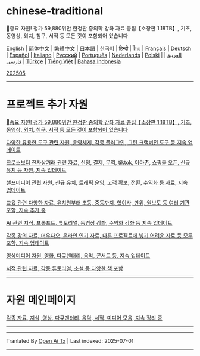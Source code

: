 # chinese-traditional
🎁중요 자원! 정가 59,880위안 한정판 중의학 강좌 자료 총집【소장판 1.18TB】, 기초, 동영상, 외치, 침구, 서적 등 모든 것이 포함되어 있습니다

[English](https://openaitx.github.io/view.html?user=mswnlz&project=chinese-traditional&lang=en) | [简体中文](https://openaitx.github.io/view.html?user=mswnlz&project=chinese-traditional&lang=zh-CN) | [繁體中文](https://openaitx.github.io/view.html?user=mswnlz&project=chinese-traditional&lang=zh-TW) | [日本語](https://openaitx.github.io/view.html?user=mswnlz&project=chinese-traditional&lang=ja) | [한국어](https://openaitx.github.io/view.html?user=mswnlz&project=chinese-traditional&lang=ko) | [हिन्दी](https://openaitx.github.io/view.html?user=mswnlz&project=chinese-traditional&lang=hi) | [ไทย](https://openaitx.github.io/view.html?user=mswnlz&project=chinese-traditional&lang=th) | [Français](https://openaitx.github.io/view.html?user=mswnlz&project=chinese-traditional&lang=fr) | [Deutsch](https://openaitx.github.io/view.html?user=mswnlz&project=chinese-traditional&lang=de) | [Español](https://openaitx.github.io/view.html?user=mswnlz&project=chinese-traditional&lang=es) | [Italiano](https://openaitx.github.io/view.html?user=mswnlz&project=chinese-traditional&lang=it) | [Русский](https://openaitx.github.io/view.html?user=mswnlz&project=chinese-traditional&lang=ru) | [Português](https://openaitx.github.io/view.html?user=mswnlz&project=chinese-traditional&lang=pt) | [Nederlands](https://openaitx.github.io/view.html?user=mswnlz&project=chinese-traditional&lang=nl) | [Polski](https://openaitx.github.io/view.html?user=mswnlz&project=chinese-traditional&lang=pl) | [العربية](https://openaitx.github.io/view.html?user=mswnlz&project=chinese-traditional&lang=ar) | [فارسی](https://openaitx.github.io/view.html?user=mswnlz&project=chinese-traditional&lang=fa) | [Türkçe](https://openaitx.github.io/view.html?user=mswnlz&project=chinese-traditional&lang=tr) | [Tiếng Việt](https://openaitx.github.io/view.html?user=mswnlz&project=chinese-traditional&lang=vi) | [Bahasa Indonesia](https://openaitx.github.io/view.html?user=mswnlz&project=chinese-traditional&lang=id)

[202505](https://raw.githubusercontent.com/mswnlz/chinese-traditional/main/202505.md)


---------------
# 프로젝트 추가 자원

[🎁중요 자원! 정가 59,880위안 한정판 중의학 강좌 자료 총집【소장판 1.18TB】, 기초, 동영상, 외치, 침구, 서적 등 모든 것이 포함되어 있습니다](https://github.com/mswnlz/chinese-traditional)

[다양한 유용한 도구 관련 자원, 운영체제, 각종 플러그인, 그린 크랙버전 도구 등 지속 업데이트](https://github.com/mswnlz/tools)


[크로스보더 전자상거래 관련 자료, 신청, 결제, 무역, tiktok, 아마존, 쇼핑몰 오픈, 신규 유치 등 자원, 지속 업데이트](https://github.com/mswnlz/cross-border)

[셀프미디어 관련 자원, 신규 유치, 트래픽 운영, 고객 확보, 전환, 수익화 등 자료, 지속 업데이트](https://github.com/mswnlz/self-media)

[교육 관련 다양한 자료, 유치원부터 초등, 중등까지, 학이사, 만위, 원보도 등 여러 기관 포함, 지속 추가 중](https://github.com/mswnlz/edu-knowlege)

[AI 관련 지식, 프롬프트, 튜토리얼, 동영상 강좌, 수익화 강좌 등 지속 업데이트](https://github.com/mswnlz/AIknowledge)

[각종 강의 자료, 더우다오, 온라인 인기 자료, 다른 프로젝트에 넣기 어려운 자료 등 모두 포함, 지속 업데이트](https://github.com/mswnlz/curriculum)

[영상미디어 자원, 영화, 다큐멘터리, 음악, 콘서트 등, 지속 업데이트](https://github.com/mswnlz/movies)

[서적 관련 자료, 각종 튜토리얼, 소설 등 다양한 책 포함](https://github.com/mswnlz/book)


---------------

# 자원 메인페이지
[각종 자료, 지식, 영상, 다큐멘터리, 음악, 서적, 미디어 모음, 지속 정리 중](https://github.com/mswnlz)

---------------

---

Tranlated By [Open Ai Tx](https://github.com/OpenAiTx/OpenAiTx) | Last indexed: 2025-07-01

---